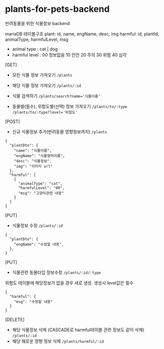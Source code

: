 # plants-for-pets-backend
반려동물을 위한 식물정보 backend

mariaDB 테이블구조
plant: id, name, engName, desc, img
harmful: id, plantId, animalType, harmfulLevel, msg
- animal type : cat | dog
- harmful level : 00 정보없음 10 안전 20 주의 30 위험 40 심각

[GET]
- 모든 식물 정보 가져오기
`/plants`

- 해당 식물 정보 가져오기
`/plants/:id`

- 식물 검색하기
`/plants/search?name='식물이름'`

- 동물별(필수), 위험도별(선택) 정보 가져오기
`/plants/to/:type`
`/plants/to/:type?level='위험도'`

[POST]
- 신규 식물정보 추가(반려동물 영향정보까지)
`/plants`
```
{
  "plantDto": {
    "name": "식물이름",
    "engName": "식물영어이름",
    "desc": "식물정보",
    "img": "이미지 url"
  },
  "harmful": [
    {
      "animalType": "cat",
      "harmfulLevel": "00",
      "msg": "고양이관련 내용"
    }
  ]
}
```

[PUT]
- 식물정보 수정
`/plants/:id`
```
{
  "plantDto": {
    "engName": "수정할 내용",
  },
}
```

[PUT]
- 식물관련 동물타입 정보수정
`/plants/:id/:type`

 위험도 테이블에 해당정보가 없을 경우 새로 생성. 생성시 level값은 필수
```
{
  "harmful": {
    "msg": "수정할 내용"
  }
}
```

[DELETE]
- 해당 식물정보 삭제 (CASCADE로 harmful테이블 관련 정보도 같이 삭제)
`/plants/:id` 
- 해당 해로운 영향 정보 삭제
`/plants/harmful/:id`